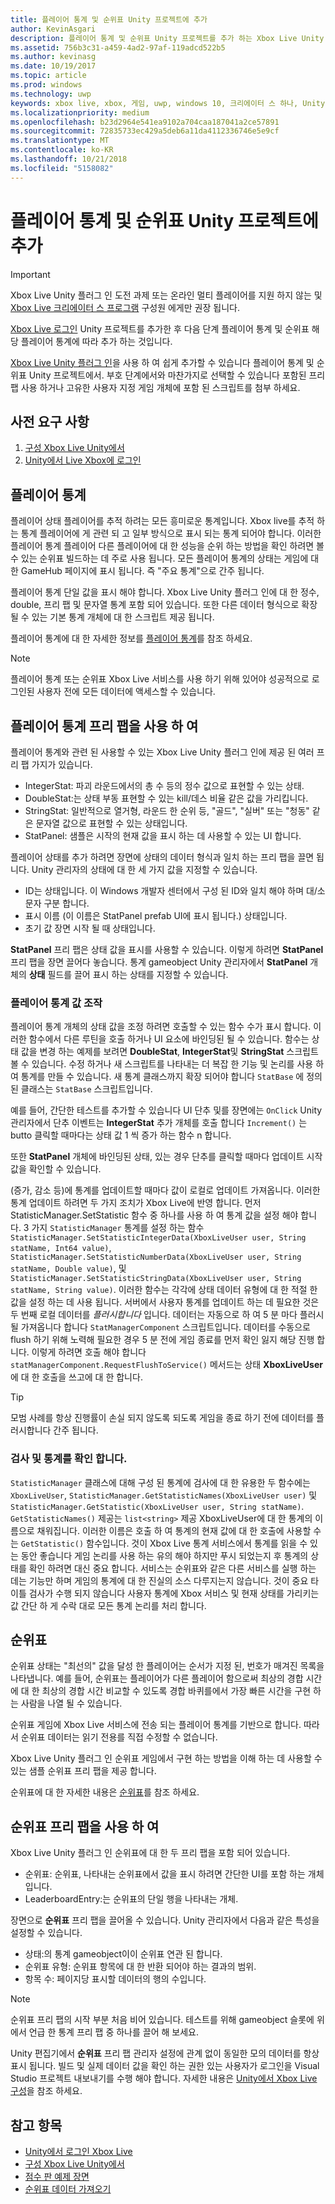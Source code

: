 ```yaml
---
title: 플레이어 통계 및 순위표 Unity 프로젝트에 추가
author: KevinAsgari
description: 플레이어 통계 및 순위표 Unity 프로젝트를 추가 하는 Xbox Live Unity 플러그 인을 사용 하는 방법에 대해 설명 합니다.
ms.assetid: 756b3c31-a459-4ad2-97af-119adcd522b5
ms.author: kevinasg
ms.date: 10/19/2017
ms.topic: article
ms.prod: windows
ms.technology: uwp
keywords: xbox live, xbox, 게임, uwp, windows 10, 크리에이터 스 하나, Unity, xbox
ms.localizationpriority: medium
ms.openlocfilehash: b23d2964e541ea9102a704caa187041a2ce57891
ms.sourcegitcommit: 72835733ec429a5deb6a11da4112336746e5e9cf
ms.translationtype: MT
ms.contentlocale: ko-KR
ms.lasthandoff: 10/21/2018
ms.locfileid: "5158082"
---
```

# <a name="add-player-stats-and-leaderboards-to-your-unity-project"></a>플레이어 통계 및 순위표 Unity 프로젝트에 추가

> [!IMPORTANT]
> Xbox Live Unity 플러그 인 도전 과제 또는 온라인 멀티 플레이어를 지원 하지 않는 및 [Xbox Live 크리에이터 스 프로그램](../developer-program-overview.md) 구성원 에게만 권장 됩니다.

[Xbox Live 로그인](unity-prefabs-and-sign-in.md) Unity 프로젝트를 추가한 후 다음 단계 플레이어 통계 및 순위표 해당 플레이어 통계에 따라 추가 하는 것입니다.

[Xbox Live Unity 플러그 인](https://github.com/Microsoft/xbox-live-unity-plugin)을 사용 하 여 쉽게 추가할 수 있습니다 플레이어 통계 및 순위표 Unity 프로젝트에서. 부호 단계에서와 마찬가지로 선택할 수 있습니다 포함된 프리 팹 사용 하거나 고유한 사용자 지정 게임 개체에 포함 된 스크립트를 첨부 하세요.

## <a name="prerequisites"></a>사전 요구 사항
1. [구성 Xbox Live Unity에서](configure-xbox-live-in-unity.md)
2. [Unity에서 Live Xbox에 로그인](unity-prefabs-and-sign-in.md)

## <a name="player-stats"></a>플레이어 통계

플레이어 상태 플레이어를 추적 하려는 모든 흥미로운 통계입니다. Xbox live를 추적 하는 통계 플레이어에 게 관련 되 고 일부 방식으로 표시 되는 통계 되어야 합니다. 이러한 플레이어 통계 플레이어 다른 플레이어에 대 한 성능을 순위 하는 방법을 확인 하려면 볼 수 있는 순위표 빌드하는 데 주로 사용 됩니다. 모든 플레이어 통계의 상태는 게임에 대 한 GameHub 페이지에 표시 됩니다. 즉 "주요 통계"으로 간주 됩니다.

플레이어 통계 단일 값을 표시 해야 합니다. Xbox Live Unity 플러그 인에 대 한 정수, double, 프리 팹 및 문자열 통계 포함 되어 있습니다. 또한 다른 데이터 형식으로 확장 될 수 있는 기본 통계 개체에 대 한 스크립트 제공 됩니다.

플레이어 통계에 대 한 자세한 정보를 [플레이어 통계](../leaderboards-and-stats-2017/player-stats.md)를 참조 하세요.

> [!NOTE]
> 플레이어 통계 또는 순위표 Xbox Live 서비스를 사용 하기 위해 있어야 성공적으로 로그인된 사용자 전에 모든 데이터에 액세스할 수 있습니다.

## <a name="using-the-player-stat-prefabs"></a>플레이어 통계 프리 팹을 사용 하 여

플레이어 통계와 관련 된 사용할 수 있는 Xbox Live Unity 플러그 인에 제공 된 여러 프리 팹 가지가 있습니다.

* IntegerStat: 파괴 라운드에서의 총 수 등의 정수 값으로 표현할 수 있는 상태.
* DoubleStat:는 상태 부동 표현할 수 있는 kill/데스 비율 같은 값을 가리킵니다.
* StringStat: 일반적으로 열거형, 라운드 한 순위 등, "골드", "실버" 또는 "청동" 같은 문자열 값으로 표현할 수 있는 상태입니다.
* StatPanel: 샘플은 시작의 현재 값을 표시 하는 데 사용할 수 있는 UI 합니다.

플레이어 상태를 추가 하려면 장면에 상태의 데이터 형식과 일치 하는 프리 팹을 끌면 됩니다. Unity 관리자의 상태에 대 한 세 가지 값을 지정할 수 있습니다.

* ID는 상태입니다. 이 Windows 개발자 센터에서 구성 된 ID와 일치 해야 하며 대/소문자 구분 합니다.
* 표시 이름 (이 이름은 StatPanel prefab UI에 표시 됩니다.) 상태입니다.
* 초기 값 장면 시작 될 때 상태입니다.

**StatPanel** 프리 팹은 상태 값을 표시를 사용할 수 있습니다. 이렇게 하려면 **StatPanel** 프리 팹을 장면 끌어다 놓습니다. 통계 gameobject Unity 관리자에서 **StatPanel** 개체의 **상태** 필드를 끌어 표시 하는 상태를 지정할 수 있습니다.

### <a name="manipulating-the-player-stat-values"></a>플레이어 통계 값 조작

플레이어 통계 개체의 상태 값을 조정 하려면 호출할 수 있는 함수 수가 표시 합니다. 이러한 함수에서 다른 루틴을 호출 하거나 UI 요소에 바인딩된 될 수 있습니다. 함수는 상태 값을 변경 하는 예제를 보려면 **DoubleStat**, **IntegerStat**및 **StringStat** 스크립트 볼 수 있습니다. 수정 하거나 새 스크립트를 나타내는 더 복잡 한 기능 및 논리를 사용 하 여 통계를 만들 수 있습니다. 새 통계 클래스까지 확장 되어야 합니다 `StatBase` 에 정의 된 클래스는 `StatBase` 스크립트입니다.

예를 들어, 간단한 테스트를 추가할 수 있습니다 UI 단추 및를 장면에는 `OnClick` Unity 관리자에서 단추 이벤트는 **IntegerStat** 추가 개체를 호출 합니다 `Increment()` 는 butto 클릭할 때마다는 상태 값 1 씩 증가 하는 함수 n 합니다.

또한 **StatPanel** 개체에 바인딩된 상태, 있는 경우 단추를 클릭할 때마다 업데이트 시작 값을 확인할 수 있습니다.

(증가, 감소 등)에 통계를 업데이트할 때마다 값이 로컬로 업데이트 가져옵니다. 이러한 통계 업데이트 하려면 두 가지 조치가 Xbox Live에 반영 합니다. 먼저 StatisticManager.SetStatistic 함수 중 하나를 사용 하 여 통계 값을 설정 해야 합니다. 3 가지 `StatisticManager` 통계를 설정 하는 함수 `StatisticManager.SetStatisticIntegerData(XboxLiveUser user, String statName, Int64 value)`, `StatisticManager.SetStatisticNumberData(XboxLiveUser user, String statName, Double value)`, 및 `StatisticManager.SetStatisticStringData(XboxLiveUser user, String statName, String value)`. 이러한 함수는 각각에 상태 데이터 유형에 대 한 적절 한 값을 설정 하는 데 사용 됩니다. 서버에서 사용자 통계를 업데이트 하는 데 필요한 것은 두 번째 로컬 데이터를 *플러시합니다* 입니다. 데이터는 자동으로 하 여 5 분 마다 플러시될 가져옵니다 합니다 `StatManagerComponent` 스크립트입니다.  데이터를 수동으로 flush 하기 위해 노력해 필요한 경우 5 분 전에 게임 종료를 먼저 확인 잃지 해당 진행 합니다. 이렇게 하려면 호출 해야 합니다 `statManagerComponent.RequestFlushToService()` 메서드는 상태 **XboxLiveUser** 에 대 한 호출을 쓰고에 대 한 합니다.

> [!TIP]
> 모범 사례를 항상 진행률이 손실 되지 않도록 되도록 게임을 종료 하기 전에 데이터를 플러시합니다 간주 됩니다.

### <a name="checking-and-verifying-stats"></a>검사 및 통계를 확인 합니다.

`StatisticManager` 클래스에 대해 구성 된 통계에 검사에 대 한 유용한 두 함수에는 `XboxLiveUser`, `StatisticManager.GetStatisticNames(XboxLiveUser user)` 및 `StatisticManager.GetStatistic(XboxLiveUser user, String statName)`. `GetStatisticNames()` 제공는 `list<string>` 제공 XboxLiveUser에 대 한 통계의 이름으로 채워집니다. 이러한 이름은 호출 하 여 통계의 현재 값에 대 한 호출에 사용할 수는 `GetStatistic()` 함수입니다. 것이 Xbox Live 통계 서비스에서 통계를 읽을 수 있는 동안 좋습니다 게임 논리를 사용 하는 유의 해야 하지만 푸시 되었는지 후 통계의 상태를 확인 하려면 대신 중요 합니다. 서비스는 순위표와 같은 다른 서비스를 실행 하는 데는 기능만 하며 게임의 통계에 대 한 진실의 소스 다루지는지 않습니다. 것이 중요 타이틀 검사가 수행 되지 않습니다 사용자 통계에 Xbox 서비스 및 현재 상태를 가리키는 값 간단 하 게 수락 대로 모든 통계 논리를 처리 합니다.

## <a name="leaderboards"></a>순위표

순위표 상태는 "최선의" 값을 달성 한 플레이어는 순서가 지정 된, 번호가 매겨진 목록을 나타냅니다. 예를 들어, 순위표는 플레이어가 다른 플레이어 함으로써 최상의 경합 시간에 대 한 최상의 경합 시간 비교할 수 있도록 경합 바퀴를에서 가장 빠른 시간을 구현 하는 사람을 나열 될 수 있습니다.

순위표 게임에 Xbox Live 서비스에 전송 되는 플레이어 통계를 기반으로 합니다. 따라서 순위표 데이터는 읽기 전용를 직접 수정할 수 없습니다.

Xbox Live Unity 플러그 인 순위표 게임에서 구현 하는 방법을 이해 하는 데 사용할 수 있는 샘플 순위표 프리 팹을 제공 합니다.

순위표에 대 한 자세한 내용은 [순위표](../leaderboards-and-stats-2017/leaderboards.md)를 참조 하세요.

## <a name="using-the-leaderboard-prefabs"></a>순위표 프리 팹을 사용 하 여

Xbox Live Unity 플러그 인 순위표에 대 한 두 프리 팹을 포함 되어 있습니다.

* 순위표: 순위표, 나타내는 순위표에서 값을 표시 하려면 간단한 UI를 포함 하는 개체입니다.
* LeaderboardEntry:는 순위표의 단일 행을 나타내는 개체.

장면으로 **순위표** 프리 팹을 끌어올 수 있습니다. Unity 관리자에서 다음과 같은 특성을 설정할 수 있습니다.

* 상태:의 통계 gameobject이이 순위표 연관 된 합니다.
* 순위표 유형: 순위표 항목에 대 한 반환 되어야 하는 결과의 범위.
* 항목 수: 페이지당 표시할 데이터의 행의 수입니다.

> [!NOTE]
> 순위표 프리 팹의 시작 부분 처음 비어 있습니다. 테스트를 위해 gameobject 슬롯에 위에서 언급 한 통계 프리 팹 중 하나를 끌어 해 보세요.

Unity 편집기에서 **순위표** 프리 팹 관리자 설정에 관계 없이 동일한 모의 데이터를 항상 표시 됩니다. 빌드 및 실제 데이터 값을 확인 하는 권한 있는 사용자가 로그인을 Visual Studio 프로젝트 내보내기를 수행 해야 합니다. 자세한 내용은 [Unity에서 Xbox Live 구성](configure-xbox-live-in-unity.md)을 참조 하세요.

## <a name="see-also"></a>참고 항목

* [Unity에서 로그인 Xbox Live](unity-prefabs-and-sign-in.md)
* [구성 Xbox Live Unity에서](configure-xbox-live-in-unity.md)
* [점수 판 예제 장면](setup-leaderboard-example-scene.md)
* [순위표 데이터 가져오기](unity-leaderboard-from-scratch.md)
